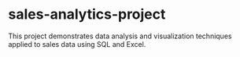 # sales-analytics-project
This project demonstrates data analysis and visualization techniques applied to sales data using SQL and Excel.
